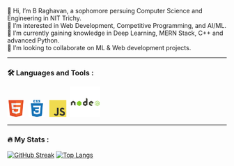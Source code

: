👋 Hi, I’m B Raghavan, a sophomore persuing Computer Science and Engineering in NIT Trichy.
</br>👀 I’m interested in Web Development, Competitive Programming, and AI/ML.
</br>🌱 I’m currently gaining knowledge in Deep Learning, MERN Stack, C++ and advanced Python.
</br>💞️ I’m looking to collaborate on ML & Web development projects.

---

### :hammer_and_wrench: Languages and Tools :
<img src="https://github.com/devicons/devicon/blob/master/icons/html5/html5-original.svg" title="HTML5" alt="HTML" width="40" height="40"/>&nbsp;
<img src="https://github.com/devicons/devicon/blob/master/icons/css3/css3-plain-wordmark.svg"  title="CSS3" alt="CSS" width="40" height="40"/>&nbsp;
<img src="https://github.com/devicons/devicon/blob/master/icons/javascript/javascript-original.svg" title="JavaScript" alt="JavaScript" width="40" height="40"/>&nbsp;
<img src="https://github.com/devicons/devicon/blob/master/icons/nodejs/nodejs-original-wordmark.svg" title="NodeJS" alt="NodeJS" width="70" height="70"/>&nbsp;

---

### :fire: My Stats :
[![GitHub Streak](http://github-readme-streak-stats.herokuapp.com?user=DarkCoder999&theme=dark&background=000000)](https://git.io/streak-stats)
[![Top Langs](https://github-readme-stats.vercel.app/api/top-langs/?username=DarkCoder999&layout=compact&theme=vision-friendly-dark)](https://github.com/anuraghazra/github-readme-stats)
